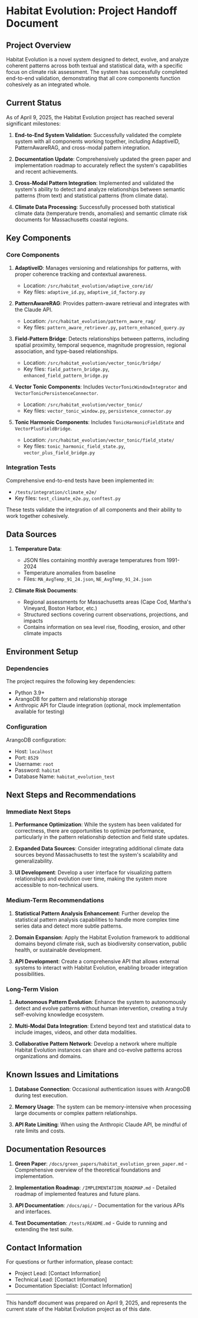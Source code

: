 # Habitat Evolution: Project Handoff Document

## Project Overview

Habitat Evolution is a novel system designed to detect, evolve, and analyze coherent patterns across both textual and statistical data, with a specific focus on climate risk assessment. The system has successfully completed end-to-end validation, demonstrating that all core components function cohesively as an integrated whole.

## Current Status

As of April 9, 2025, the Habitat Evolution project has reached several significant milestones:

1. **End-to-End System Validation**: Successfully validated the complete system with all components working together, including AdaptiveID, PatternAwareRAG, and cross-modal pattern integration.

2. **Documentation Update**: Comprehensively updated the green paper and implementation roadmap to accurately reflect the system's capabilities and recent achievements.

3. **Cross-Modal Pattern Integration**: Implemented and validated the system's ability to detect and analyze relationships between semantic patterns (from text) and statistical patterns (from climate data).

4. **Climate Data Processing**: Successfully processed both statistical climate data (temperature trends, anomalies) and semantic climate risk documents for Massachusetts coastal regions.

## Key Components

### Core Components

1. **AdaptiveID**: Manages versioning and relationships for patterns, with proper coherence tracking and contextual awareness.
   - Location: `/src/habitat_evolution/adaptive_core/id/`
   - Key files: `adaptive_id.py`, `adaptive_id_factory.py`

2. **PatternAwareRAG**: Provides pattern-aware retrieval and integrates with the Claude API.
   - Location: `/src/habitat_evolution/pattern_aware_rag/`
   - Key files: `pattern_aware_retriever.py`, `pattern_enhanced_query.py`

3. **Field-Pattern Bridge**: Detects relationships between patterns, including spatial proximity, temporal sequence, magnitude progression, regional association, and type-based relationships.
   - Location: `/src/habitat_evolution/vector_tonic/bridge/`
   - Key files: `field_pattern_bridge.py`, `enhanced_field_pattern_bridge.py`

4. **Vector Tonic Components**: Includes `VectorTonicWindowIntegrator` and `VectorTonicPersistenceConnector`.
   - Location: `/src/habitat_evolution/vector_tonic/`
   - Key files: `vector_tonic_window.py`, `persistence_connector.py`

5. **Tonic Harmonic Components**: Includes `TonicHarmonicFieldState` and `VectorPlusFieldBridge`.
   - Location: `/src/habitat_evolution/vector_tonic/field_state/`
   - Key files: `tonic_harmonic_field_state.py`, `vector_plus_field_bridge.py`

### Integration Tests

Comprehensive end-to-end tests have been implemented in:
- `/tests/integration/climate_e2e/`
- Key files: `test_climate_e2e.py`, `conftest.py`

These tests validate the integration of all components and their ability to work together cohesively.

## Data Sources

1. **Temperature Data**:
   - JSON files containing monthly average temperatures from 1991-2024
   - Temperature anomalies from baseline
   - Files: `MA_AvgTemp_91_24.json`, `NE_AvgTemp_91_24.json`

2. **Climate Risk Documents**:
   - Regional assessments for Massachusetts areas (Cape Cod, Martha's Vineyard, Boston Harbor, etc.)
   - Structured sections covering current observations, projections, and impacts
   - Contains information on sea level rise, flooding, erosion, and other climate impacts

## Environment Setup

### Dependencies

The project requires the following key dependencies:
- Python 3.9+
- ArangoDB for pattern and relationship storage
- Anthropic API for Claude integration (optional, mock implementation available for testing)

### Configuration

ArangoDB configuration:
- Host: `localhost`
- Port: `8529`
- Username: `root`
- Password: `habitat`
- Database Name: `habitat_evolution_test`

## Next Steps and Recommendations

### Immediate Next Steps

1. **Performance Optimization**: While the system has been validated for correctness, there are opportunities to optimize performance, particularly in the pattern relationship detection and field state updates.

2. **Expanded Data Sources**: Consider integrating additional climate data sources beyond Massachusetts to test the system's scalability and generalizability.

3. **UI Development**: Develop a user interface for visualizing pattern relationships and evolution over time, making the system more accessible to non-technical users.

### Medium-Term Recommendations

1. **Statistical Pattern Analysis Enhancement**: Further develop the statistical pattern analysis capabilities to handle more complex time series data and detect more subtle patterns.

2. **Domain Expansion**: Apply the Habitat Evolution framework to additional domains beyond climate risk, such as biodiversity conservation, public health, or sustainable development.

3. **API Development**: Create a comprehensive API that allows external systems to interact with Habitat Evolution, enabling broader integration possibilities.

### Long-Term Vision

1. **Autonomous Pattern Evolution**: Enhance the system to autonomously detect and evolve patterns without human intervention, creating a truly self-evolving knowledge ecosystem.

2. **Multi-Modal Data Integration**: Extend beyond text and statistical data to include images, videos, and other data modalities.

3. **Collaborative Pattern Network**: Develop a network where multiple Habitat Evolution instances can share and co-evolve patterns across organizations and domains.

## Known Issues and Limitations

1. **Database Connection**: Occasional authentication issues with ArangoDB during test execution.

2. **Memory Usage**: The system can be memory-intensive when processing large documents or complex pattern relationships.

3. **API Rate Limiting**: When using the Anthropic Claude API, be mindful of rate limits and costs.

## Documentation Resources

1. **Green Paper**: `/docs/green_papers/habitat_evolution_green_paper.md` - Comprehensive overview of the theoretical foundations and implementation.

2. **Implementation Roadmap**: `/IMPLEMENTATION_ROADMAP.md` - Detailed roadmap of implemented features and future plans.

3. **API Documentation**: `/docs/api/` - Documentation for the various APIs and interfaces.

4. **Test Documentation**: `/tests/README.md` - Guide to running and extending the test suite.

## Contact Information

For questions or further information, please contact:

- Project Lead: [Contact Information]
- Technical Lead: [Contact Information]
- Documentation Specialist: [Contact Information]

---

This handoff document was prepared on April 9, 2025, and represents the current state of the Habitat Evolution project as of this date.
